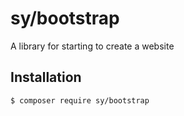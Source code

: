 # sy/bootstrap

A library for starting to create a website

## Installation

```bash
$ composer require sy/bootstrap
```